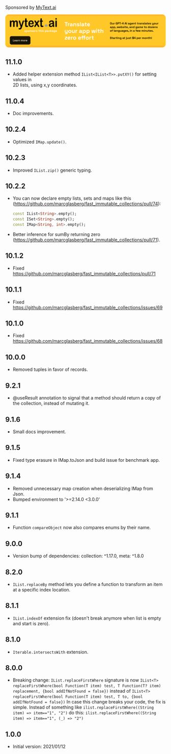 Sponsored by [MyText.ai](https://mytext.ai)

[![](./example/SponsoredByMyTextAi.png)](https://mytext.ai)

## 11.1.0

* Added helper extension method `IList<IList<T>>.putXY()` for setting values in   
  2D lists, using x,y coordinates.

## 11.0.4

* Doc improvements.

## 10.2.4

* Optimized `IMap.update()`.

## 10.2.3

* Improved `IList.zip()` generic typing.

## 10.2.2

* You can now declare empty lists, sets and maps like
  this (https://github.com/marcglasberg/fast_immutable_collections/pull/74):

  ```dart
  const IList<String>.empty();
  const ISet<String>.empty();
  const IMap<String, int>.empty();
  ```         

* Better inference for sumBy returning
  zero (https://github.com/marcglasberg/fast_immutable_collections/pull/71).

## 10.1.2

* Fixed https://github.com/marcglasberg/fast_immutable_collections/pull/71

## 10.1.1

* Fixed https://github.com/marcglasberg/fast_immutable_collections/issues/69

## 10.1.0

* Fixed https://github.com/marcglasberg/fast_immutable_collections/issues/68

## 10.0.0

* Removed tuples in favor of records.

## 9.2.1

* @useResult annotation to signal that a method should return a copy of the
  collection, instead of
  mutating it.

## 9.1.6

* Small docs improvement.

## 9.1.5

* Fixed type erasure in IMap.toJson and build issue for benchmark app.

## 9.1.4

* Removed unnecessary map creation when deserializing IMap from Json.
* Bumped environment to '>=2.14.0 <3.0.0'

## 9.1.1

* Function `compareObject` now also compares enums by their name.

## 9.0.0

* Version bump of dependencies: collection: ^1.17.0, meta: ^1.8.0

## 8.2.0

* `IList.replaceBy` method lets you define a function to transform an item at a
  specific index
  location.

## 8.1.1

* `IList.indexOf` extension fix (doesn't break anymore when list is empty and
  start is zero).

## 8.1.0

* `Iterable.intersectsWith` extension.

## 8.0.0

* Breaking change: `IList.replaceFirstWhere` signature is now
  `IList<T> replaceFirstWhere(bool Function(T item) test, T Function(T? item) replacement, {bool addIfNotFound = false})`
  instead of
  `IList<T> replaceFirstWhere(bool Function(T item) test, T to, {bool addIfNotFound = false})`
  In case this change breaks your code, the fix is simple. Instead of something
  like
  `ilist.replaceFirstWhere((String item) => item=="1", "2")`
  do this: `ilist.replaceFirstWhere((String item) => item=="1", (_) => "2")`

## 1.0.0

* Initial version: 2021/01/12
